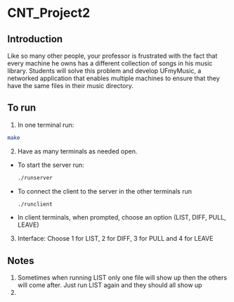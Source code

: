 # CNT_Project2
## Introduction
Like so many other people, your professor is frustrated with the fact that every machine he owns has a different collection of songs in his music library. Students will solve this problem and develop UFmyMusic, a networked application that enables multiple machines to ensure that they have the same files in their music directory.

## To run
1. In one terminal run:
  ```sh
  make
  ```

2. Have as many terminals as needed open.
- To start the server run:
  ```sh
  ./runserver
  ```
- To connect the client to the server in the other terminals run
   ```sh
  ./runclient
  ```
- In client terminals, when prompted, choose an option (LIST, DIFF, PULL, LEAVE)

3. Interface: Choose 1 for LIST, 2 for DIFF, 3 for PULL and 4 for LEAVE

## Notes
1. Sometimes when running LIST only one file will show up then the others will come after. Just run LIST again and they should all show up
2. 
